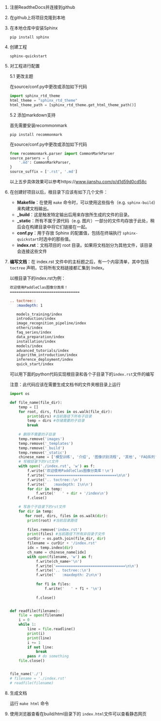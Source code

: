 1. 注册ReadtheDocs并连接到github

2. 在github上将项目克隆到本地

3. 在本地仓库中安装Sphinx

   ```shell
   pip install sphinx
   ```

4. 创建工程

   ```shell
   sphinx-quickstart
   ```

5. 对工程进行配置

   5.1 更改主题

   在source/conf.py中更改或添加如下代码

   ```python
   import sphinx_rtd_theme
   html_theme = "sphinx_rtd_theme"
   html_theme_path = [sphinx_rtd_theme.get_html_theme_path()]
   ```

   5.2 添加markdown支持

   首先需要安装recommonmark

   ```shell
   pip install recommonmark
   ```

   在source/conf.py中更改或添加如下代码

   ```python
   from recommonmark.parser import CommonMarkParser
   source_parsers = {
       '.md': CommonMarkParser,
   }
   source_suffix = ['.rst', '.md']
   ```

   以上五步具体效果可以参考https://www.jianshu.com/p/d1d59d0cd58c

6. 在创建好项目以后，根目录下应该有如下几个文件：

   - **Makefile**：在使用 `make` 命令时，可以使用这些指令（e.g. `sphinx-build`）来构建文档输出。
   - **_build**：这是触发特定输出后用来存放所生成的文件的目录。
   - **_static**：所有不属于源代码（e.g. 图片）一部分的文件均存放于此处，稍后会在构建目录中将它们链接在一起。
   - **conf.py**：用于存放 Sphinx 的配置值，包括在终端执行 `sphinx-quickstart`时选中的那些值。
   - **index.rst**：文档项目的 root 目录。如果将文档划分为其他文件，该目录会连接这些文件

7. **编写文档**：在 index.rst 文件中的主标题之后，有一个内容清单，其中包括 `toctree` 声明，它将所有文档链接都汇集到 Index。

   以根目录下的index.rst为例：

   ```rst
   欢迎使用PaddleClas图像分类库！
   ================================
   
   .. toctree::
      :maxdepth: 1
   
      models_training/index
      introduction/index
      image_recognition_pipeline/index
      others/index
      faq_series/index
      data_preparation/index
      installation/index
      models/index
      advanced_tutorials/index
      algorithm_introduction/index
      inference_deployment/index
      quick_start/index
   ```

   可以用下面的python代码实现根目录和各个子目录下的`index.rst`文件的编写

   注意：此代码应该在需要生成文档书的文件夹根目录上运行

   ```python
   import os
   
   def file_name(file_dir):
       temp = []
       for root, dirs, files in os.walk(file_dir):
           print(dirs) #当前路径下所有子目录
           temp = dirs #存储需要的子目录
           break
       
       # 删除不需要的子目录
       temp.remove('images')
       temp.remove('_templates')
       temp.remove('_build')
       temp.remove('_static')
       chinese_name = ['模型训练', '介绍', '图像识别流程', '其他', 'FAQ系列', '数据准备', '安装', '模型库', '高级教程', '算法介绍', '推理部署', '快速开始']
       # 写根目录下的rst文件
       with open('./index.rst', 'w') as f:
           f.write('欢迎使用PaddleClas图像分类库！\n')
           f.write('================================\n\n')
           f.write('.. toctree::\n')
           f.write('   :maxdepth: 1\n\n')
           for dir in temp:
               f.write('   ' + dir + '/index\n')
           f.close()
   
       # 写各个子目录下的rst文件
       for dir in temp:
          for root, dirs, files in os.walk(dir):
           print(root) #当前目录路径
           
           files.remove('index.rst')
           print(files) #当前路径下所有非目录子文件
           curDir = os.path.join(file_dir, dir)
           filename = curDir + '/index.rst'
           idx = temp.index(dir)
           ch_name = chinese_name[idx]
           with open(filename, 'w') as f:
               f.write(ch_name+'\n')
               f.write('================================\n\n')
               f.write('.. toctree::\n')
               f.write('   :maxdepth: 2\n\n')
              
               for f1 in files:
                   f.write('   ' + f1 + '\n')
               
               f.close()
   
   
   def readfile(filename):
       file = open(filename)
       i = 0
       while 1:
           line = file.readline()
           print(i)
           print(line)
           i += 1
           if not line:
               break
           pass # do something
       file.close()
   
   
   file_name('./')
   # filename = './index.rst'
   # readfile(filename)
   ```

8. 生成文档

   运行 `make html` 命令

9. 使用浏览器查看在build/html目录下的 `index.html`文件可以查看静态网页

   

